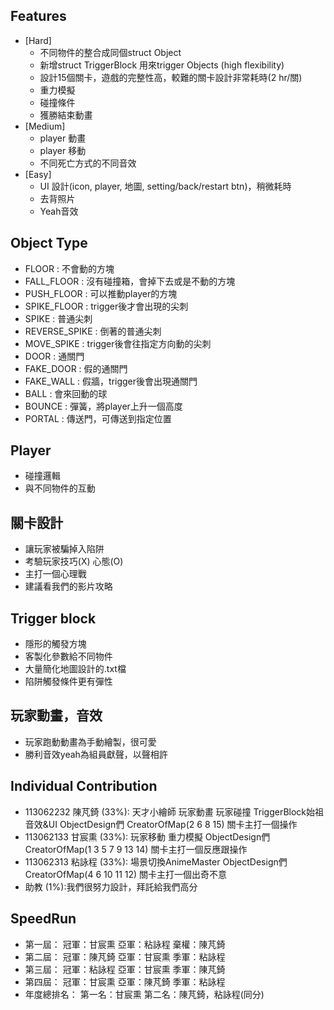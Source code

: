 ## Features
- [Hard]
    - 不同物件的整合成同個struct Object
    - 新增struct TriggerBlock 用來trigger Objects (high flexibility)
    - 設計15個關卡，遊戲的完整性高，較難的關卡設計非常耗時(2 hr/關)
    - 重力模擬
    - 碰撞條件
    - 獲勝結束動畫
- [Medium]
    - player 動畫
    - player 移動
    - 不同死亡方式的不同音效
- [Easy]
    - UI 設計(icon, player, 地圖, setting/back/restart btn)，稍微耗時
    - 去背照片
    - Yeah音效

## Object Type
- FLOOR : 不會動的方塊
- FALL_FLOOR : 沒有碰撞箱，會掉下去或是不動的方塊
- PUSH_FLOOR : 可以推動player的方塊
- SPIKE_FLOOR : trigger後才會出現的尖刺
- SPIKE : 普通尖刺
- REVERSE_SPIKE : 倒著的普通尖刺
- MOVE_SPIKE : trigger後會往指定方向動的尖刺
- DOOR : 通關門
- FAKE_DOOR : 假的通關門
- FAKE_WALL : 假牆，trigger後會出現通關門
- BALL : 會來回動的球
- BOUNCE  : 彈簧，將player上升一個高度
- PORTAL : 傳送門，可傳送到指定位置

## Player
- 碰撞邏輯
- 與不同物件的互動

## 關卡設計
- 讓玩家被騙掉入陷阱
- 考驗玩家技巧(X) 心態(O)
- 主打一個心理戰
- 建議看我們的影片攻略

## Trigger block
- 隱形的觸發方塊
- 客製化參數給不同物件
- 大量簡化地圖設計的.txt檔
- 陷阱觸發條件更有彈性

## 玩家動畫，音效
- 玩家跑動動畫為手動繪製，很可愛
- 勝利音效yeah為組員獻聲，以聲相許

## Individual Contribution
- 113062232 陳芃錡 (33%): 天才小繪師 玩家動畫 玩家碰撞 TriggerBlock始祖 音效&UI ObjectDesign們 CreatorOfMap(2 6 8 15) 關卡主打一個操作
- 113062133 甘宸熏 (33%): 玩家移動 重力模擬 ObjectDesign們 CreatorOfMap(1 3 5 7 9 13 14) 關卡主打一個反應跟操作 
- 113062313 粘詠程 (33%): 場景切換AnimeMaster ObjectDesign們 CreatorOfMap(4 6 10 11 12) 關卡主打一個出奇不意 
- 助教 (1%):我們很努力設計，拜託給我們高分

## SpeedRun 
- 第一屆： 冠軍：甘宸熏 亞軍：粘詠程 棄權：陳芃錡
- 第二屆： 冠軍：陳芃錡 亞軍：甘宸熏 季軍：粘詠程
- 第三屆： 冠軍：粘詠程 亞軍：甘宸熏 季軍：陳芃錡
- 第四屆： 冠軍：甘宸熏 亞軍：陳芃錡 季軍：粘詠程
- 年度總排名： 第一名：甘宸熏 第二名：陳芃錡，粘詠程(同分)